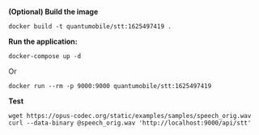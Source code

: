 **(Optional) Build the image**

    docker build -t quantumobile/stt:1625497419 .

**Run the application:**

    docker-compose up -d

Or

    docker run --rm -p 9000:9000 quantumobile/stt:1625497419

**Test**

    wget https://opus-codec.org/static/examples/samples/speech_orig.wav
    curl --data-binary @speech_orig.wav 'http://localhost:9000/api/stt'
